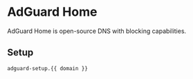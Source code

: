 # AdGuard Home

AdGuard Home is open-source DNS with blocking capabilities.

## Setup

`adguard-setup.{{ domain }}`
